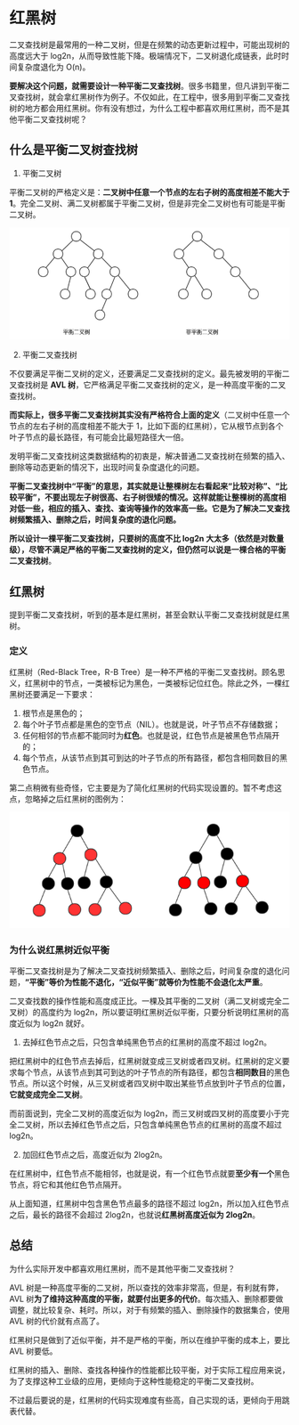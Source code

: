 # 红黑树

二叉查找树是最常用的一种二叉树，但是在频繁的动态更新过程中，可能出现树的高度远大于 log2n，从而导致性能下降。极端情况下，二叉树退化成链表，此时时间复杂度退化为 O(n)。

**要解决这个问题，就需要设计一种平衡二叉查找树**。很多书籍里，但凡讲到平衡二叉查找树，就会拿红黑树作为例子。不仅如此，在工程中，很多用到平衡二叉查找树的地方都会用红黑树。你有没有想过，为什么工程中都喜欢用红黑树，而不是其他平衡二叉查找树呢？

## 什么是平衡二叉树查找树

1. 平衡二叉树
   
平衡二叉树的严格定义是：**二叉树中任意一个节点的左右子树的高度相差不能大于 1**。完全二叉树、满二叉树都属于平衡二叉树，但是非完全二叉树也有可能是平衡二叉树。

![balanced tree](../../public/assets//dataStructure-tree-balancedTree.png)

2. 平衡二叉查找树

不仅要满足平衡二叉树的定义，还要满足二叉查找树的定义。最先被发明的平衡二叉查找树是 **AVL 树**，它严格满足平衡二叉查找树的定义，是一种高度平衡的二叉查找树。

**而实际上，很多平衡二叉查找树其实没有严格符合上面的定义**（二叉树中任意一个节点的左右子树的高度相差不能大于 1，比如下面的红黑树），它从根节点到各个叶子节点的最长路径，有可能会比最短路径大一倍。

发明平衡二叉查找树这类数据结构的初衷是，解决普通二叉查找树在频繁的插入、删除等动态更新的情况下，出现时间复杂度退化的问题。

**平衡二叉查找树中“平衡”的意思，其实就是让整棵树左右看起来“比较对称”、“比较平衡”，不要出现左子树很高、右子树很矮的情况。这样就能让整棵树的高度相对低一些，相应的插入、查找、查询等操作的效率高一些。它是为了解决二叉查找树频繁插入、删除之后，时间复杂度的退化问题。**

**所以设计一棵平衡二叉查找树，只要树的高度不比 log2n 大太多（依然是对数量级），尽管不满足严格的平衡二叉查找树的定义，但仍然可以说是一棵合格的平衡二叉查找树**。

## 红黑树

提到平衡二叉查找树，听到的基本是红黑树，甚至会默认平衡二叉查找树就是红黑树。

### 定义

红黑树（Red-Black Tree，R-B Tree）是一种不严格的平衡二叉查找树。顾名思义，红黑树中的节点，一类被标记为黑色，一类被标记位红色。除此之外，一棵红黑树还要满足一下要求：

1. 根节点是黑色的；
2. 每个叶子节点都是黑色的空节点（NIL）。也就是说，叶子节点不存储数据；
3. 任何相邻的节点都不能同时为**红色**。也就是说，红色节点是被黑色节点隔开的；
4. 每个节点，从该节点到其可到达的叶子节点的所有路径，都包含相同数目的黑色节点。

第二点稍微有些奇怪，它主要是为了简化红黑树的代码实现设置的。暂不考虑这点，忽略掉之后红黑树的图例为：

![Red-Black Tree](../../public/assets//dataStructure-tree-RebBlackTree.png)

### 为什么说红黑树近似平衡

平衡二叉查找树是为了解决二叉查找树频繁插入、删除之后，时间复杂度的退化问题，**“平衡”等价为性能不退化，“近似平衡”就等价为性能不会退化太严重**。

二叉查找数的操作性能和高度成正比。一棵及其平衡的二叉树（满二叉树或完全二叉树）的高度约为 log2n，所以要证明红黑树近似平衡，只要分析说明红黑树的高度近似为 log2n 就好。

1. 去掉红色节点之后，只包含单纯黑色节点的红黑树的高度不超过 log2n。

把红黑树中的红色节点去掉后，红黑树就变成三叉树或者四叉树。红黑树的定义要求每个节点，从该节点到其可到达的叶子节点的所有路径，都包含**相同数目**的黑色节点。所以这个时候，从三叉树或者四叉树中取出某些节点放到叶子节点的位置，**它就变成完全二叉树**。

而前面说到，完全二叉树的高度近似为 log2n，而三叉树或四叉树的高度要小于完全二叉树，所以去掉红色节点之后，只包含单纯黑色节点的红黑树的高度不超过 log2n。

2. 加回红色节点之后，高度近似为 2log2n。

在红黑树中，红色节点不能相邻，也就是说，有一个红色节点就要**至少有一个**黑色节点，将它和其他红色节点隔开。

从上面知道，红黑树中包含黑色节点最多的路径不超过 log2n，所以加入红色节点之后，最长的路径不会超过 2log2n，也就说**红黑树高度近似为 2log2n**。

## 总结

为什么实际开发中都喜欢用红黑树，而不是其他平衡二叉查找树？

AVL 树是一种高度平衡的二叉树，所以查找的效率非常高，但是，有利就有弊，AVL 树**为了维持这种高度的平衡，就要付出更多的代价**。每次插入、删除都要做调整，就比较复杂、耗时。所以，对于有频繁的插入、删除操作的数据集合，使用 AVL 树的代价就有点高了。

红黑树只是做到了近似平衡，并不是严格的平衡，所以在维护平衡的成本上，要比 AVL 树要低。

红黑树的插入、删除、查找各种操作的性能都比较平衡，对于实际工程应用来说，为了支撑这种工业级的应用，更倾向于这种性能稳定的平衡二叉查找树。

不过最后要说的是，红黑树的代码实现难度有些高，自己实现的话，更倾向于用跳表代替。